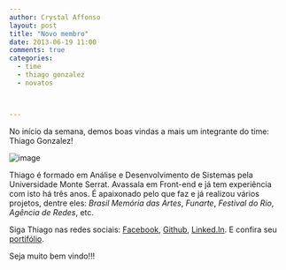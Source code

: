 ```yaml
---
author: Crystal Affonso
layout: post
title: "Novo membro"
date: 2013-06-19 11:00
comments: true
categories:
  - time
  - thiago gonzalez
  - novatos



---
```


No início da semana, demos boas vindas a mais um integrante do time: Thiago Gonzalez!

<!--more-->

![image](/blog/images/gonzalez.jpg)

Thiago é formado em Análise e Desenvolvimento de Sistemas pela Universidade Monte Serrat. Avassala em Front-end e já tem experiência com isto há três anos. É apaixonado pelo que faz e já realizou vários projetos, dentre eles: _Brasil Memória das Artes_, _Funarte_, _Festival do Rio_, _Agência de Redes_, etc.

Siga Thiago nas redes sociais: [Facebook](https://www.facebook.com/thigonzalez), [Github](https://github.com/thiagonzalez), [Linked.In](http://br.linkedin.com/in/thigonzalez/). E confira seu [portifólio](http://thiagogonzalez.com/).

Seja muito bem vindo!!!
